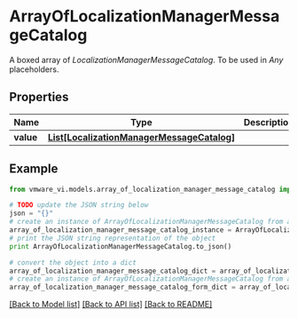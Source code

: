 # ArrayOfLocalizationManagerMessageCatalog

A boxed array of *LocalizationManagerMessageCatalog*. To be used in *Any* placeholders. 

## Properties
Name | Type | Description | Notes
------------ | ------------- | ------------- | -------------
**value** | [**List[LocalizationManagerMessageCatalog]**](LocalizationManagerMessageCatalog.md) |  | 

## Example

```python
from vmware_vi.models.array_of_localization_manager_message_catalog import ArrayOfLocalizationManagerMessageCatalog

# TODO update the JSON string below
json = "{}"
# create an instance of ArrayOfLocalizationManagerMessageCatalog from a JSON string
array_of_localization_manager_message_catalog_instance = ArrayOfLocalizationManagerMessageCatalog.from_json(json)
# print the JSON string representation of the object
print ArrayOfLocalizationManagerMessageCatalog.to_json()

# convert the object into a dict
array_of_localization_manager_message_catalog_dict = array_of_localization_manager_message_catalog_instance.to_dict()
# create an instance of ArrayOfLocalizationManagerMessageCatalog from a dict
array_of_localization_manager_message_catalog_form_dict = array_of_localization_manager_message_catalog.from_dict(array_of_localization_manager_message_catalog_dict)
```
[[Back to Model list]](../README.md#documentation-for-models) [[Back to API list]](../README.md#documentation-for-api-endpoints) [[Back to README]](../README.md)


